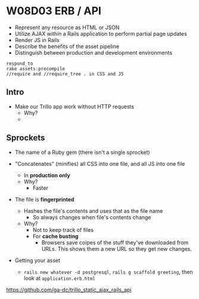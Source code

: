# W08D03 ERB / API

- Represent any resource as HTML or JSON
- Utilize AJAX within a Rails application to perform partial page updates
- Render JS in Rails
- Describe the benefits of the asset pipeline
- Distinguish between production and development environments

```
respond_to
rake assets:precompile
//require and //require_tree . in CSS and JS
```

## Intro

- Make our Trillo app work without HTTP requests
  - Why?
  - 

## Sprockets
- The name of a Ruby gem (there isn't a single sprocket)
- "Concatenates" (minifies) all CSS into one file, and all JS into one file
  - In **production only**
  - Why?
    - Faster
  
- The file is **fingerprinted**
  - Hashes the file's contents and uses that as the file name
    - So always changes when file's contents change
  - Why?
      - Not to keep track of files
      - For **cache busting**
        - Browsers save coipes of the stuff they've downloaded from URLs. This shows them a new URL so they get new changes.

- Getting your asset
  - `rails new whatever -d postgresql`, `rails g scaffold greeting`, then look at `application.erb.html`



https://github.com/ga-dc/trillo_static_ajax_rails_api
